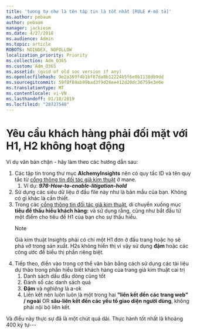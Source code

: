 ```yaml
---
title: 'tương tự như là tên tập tin là tốt nhất [RULE #-mô tả]'
ms.author: pebaum
author: pebaum
manager: jackiesm
ms.date: 4/27/2018
ms.audience: Admin
ms.topic: article
ROBOTS: NOINDEX, NOFOLLOW
localization_priority: Priority
ms.collection: Adm_O365
ms.custom: Adm_O365
ms.assetid: (guid of old soc version if any)
ms.openlocfilehash: 9e2a369f4b1bf87da8b12224b5f6e8b1138db9dd
ms.sourcegitcommit: 59f8f84ab99bad3f9d26ee412d20dc36759e3e6e
ms.translationtype: MT
ms.contentlocale: vi-VN
ms.lasthandoff: 01/18/2019
ms.locfileid: "28727548"
---
```

# <a name="required-customer-facing-h1-h2-doesnt-work"></a>Yêu cầu khách hàng phải đối mặt với H1, H2 không hoạt động
Ví dụ văn bản chặn - hãy làm theo các hướng dẫn sau:

1. Các tập tin trong thư mục **AlchemyInsights** nên có quy tắc ID và tên quy tắc từ [cổng thông tin đối tác giả kim thuật](https://alchemyportal.azurewebsites.net) ở mane.
    1. Ví dụ: ***976-How-to-enable-litigation-hold***
1. Sử dụng các siêu dữ liệu ở đầu file này như là bản mẫu của bạn. Không có gì khác là cần thiết.
1. Trong các [cổng thông tin đối tác giả kim thuật](https://alchemyportal.azurewebsites.net), di chuyển xuống mục **tiêu đề thấu hiểu khách hàng:** và sử dụng rằng, cũng như bắt đầu từ một điểm cho tiêu đề H1 của bạn cho sự thấu hiểu. 
    > [!NOTE]
    > Giả kim thuật Insights phải có chỉ một H1 đơn ở đầu trang hoặc họ sẽ phá vỡ trong sản xuất. H2s không hiển thị vì vậy sử dụng **đậm** hoặc các công ước để biểu thị phần riêng biệt.
1. Tiếp theo, điền vào trong cơ thể văn bản bằng cách sử dụng các tài liệu dự thảo trong phần hiểu biết khách hàng của trang giả kim thuật cai trị
    1. Danh sách dấu đầu dòng cũng tốt
    1. Đánh số các danh sách quá
    1. **Đậm** và *nghiêng* là a-ok
    1. Liên kết nên luôn luôn là một trong hai **"liên kết đến các trang web" / ngoài** OR **sâu-liên kết đến các yếu tố giao diện người dùng**, không phải nội bộ liên kết.

Và điều này thực sự đã là một chút quá dài. Thực hành tốt nhất là khoảng 400 ký tự---